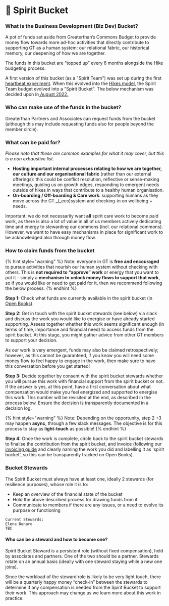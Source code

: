 # 💚 Spirit Bucket

### What is the Business Development (Biz Dev) Bucket?&#x20;

A pot of funds set aside from Greaterthan’s Commons Budget to provide money flow towards more ad-hoc activities that directly contribute to supporting GT as a human system; our relational fabric, our historical memory, our deepening of how we are together.

The funds in this bucket are “topped up” every 6 months alongside the Hike budgeting process.

A first version of this bucket (as a "Spirit Team") was set up during the first [heartbeat experiment](https://www.loomio.org/d/7BLtaCeF/the-heart-beat-experiment-working-out-loud-temperature-check). When this evolved into the [Hikes model](https://www.loomio.org/d/S1HbuPUo/the-heart-beat-evolution-temperature-check), the Spirit Team budget evolved into a "Spirit Bucket". The below mechanism was decided upon in[ August 2022.](https://www.loomio.org/d/9JUikFhP/comment/2757128?discussion\_reader\_token=cwQqvvvgMEjTN9LUVPB1wokA\&utm\_campaign=new\_comment\&utm\_medium=email)

### Who can make use of the funds in the bucket?&#x20;

Greaterthan Partners and Associates can request funds from the bucket (although this may include requesting funds also for people beyond the member circle).

### What can be paid for?&#x20;

_Please note that these are common examples for what it may cover, but this is a non exhaustive list._&#x20;

* **Hosting important internal processes relating to how we are together, our culture and our organisational fabric** (rather than our external offerings): this could be conflict resolution, reflective or sense-making meetings, guiding us on growth edges, responding to emergent needs outside of hikes in ways that contribute to a healthy human organisation.
* **On-boarding / Off-boarding & Care work**: supporting humans as they move across the GT _(_eco)system and checking-in on wellbeing + needs.

Important: we do not necessarily want **all** spirit care work to become paid work, as there is also a lot of value in all of us members actively dedicating time and energy to stewarding our commons (incl. our relational commons). However, we want to have easy mechanisms in place for significant work to be acknowledged also through money flow.

### How to claim funds from the bucket

{% hint style="warning" %}
Note: everyone in GT is **free and encouraged** to pursue activities that nourish our human system without checking with others. This is **not required to “approve” work** or energy that you want to put it - simply a **mechanism** **to** **unlock money flows to support that work**, so if you would like or need to get paid for it, then we recommend following the below process.
{% endhint %}

**Step 1:** Check what funds are currently available in the spirit bucket (in [Open Books](https://airtable.com/appT4LEFfkKzgOJzg/paglFxB4Y2yH7Ftep)).

**Step 2:** Get in touch with the spirit bucket stewards (see below) via slack and discuss the work you would like to energise or have already started supporting. Assess together whether this work seems significant enough (in terms of time, importance and financial need) to access funds from the spirit bucket. At this stage, you might gather advice from other GT members to support your decision.

As our work is very emergent, funds may also be claimed retrospectively; however, as this cannot be guaranteed, if you know you will need some money flow to feel happy to engage in the work, then make sure to have this conversation before you get started!

**Step 3:** Decide together by consent with the spirit bucket stewards whether you will pursue this work with financial support from the spirit bucket or not. If the answer is yes, at this point, have a first conversation about what compensation would make you feel energized and supported to energise this work. This number will be revisited at the end, as described in the process below. Ensure the decision is transparently documented in a decision log.

{% hint style="warning" %}
Note: Depending on the opportunity, step 2 +3 may happen **async**, through a few slack messages. The objective is for this process to stay as **light-touch** as possible!
{% endhint %}

**Step 4:** Once the work is complete, circle back to the spirit bucket stewards to finalise the contribution from the spirit bucket, and invoice (following our [invoicing guide](https://docs.google.com/document/d/1WLoADkijt0G-RU7BCE4ZhmDYiSVW7Kh47aAI-lPV17o/edit#heading=h.dtmdrw3hm62q) and clearly naming the work you did and labelling it as 'spirit bucket', so this can be transparently tracked on Open Books).&#x20;

### Bucket Stewards&#x20;

The Spirit Bucket must always have at least one, ideally 2 stewards (for resilience purposes), whose role it is to:&#x20;

* Keep an overview of the financial state of the bucket&#x20;
* Hold the above described process for drawing funds from it
* Communicate to members if there are any issues, or a need to evolve its purpose or functioning

```
Current Stewards: 
Elena Denaro
TBC
```

#### Who can be a steward and how to become one?&#x20;

Spirit Bucket Steward is a persistent role (without fixed compensation), held by associates and partners. One of the two should be a partner. Stewards rotate on an annual basis (ideally with one steward staying while a new one joins).

Since the workload of the steward role is likely to be very light touch, there will be a quarterly happy money “check-in” between the stewards to determine if any compensation is needed from the Spirit Bucket to support their work. This approach may change as we learn more about this work in practice.
